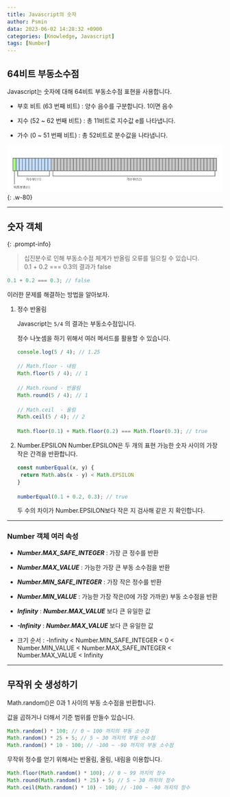 ```yaml
---
title: Javascript의 숫자
author: Psmin
data: 2023-06-02 14:28:32 +0900
categories: [Knowledge, Javascript]
tags: [Number]
---
```


## 64비트 부동소수점

Javascript는 숫자에 대해 64비트 부동소수점 표현을 사용합니다.

- 부호 비트 (63 번째 비트)
  : 양수 음수를 구분합니다. 1이면 음수

- 지수 (52 ~ 62 번째 비트)
  : 총 11비트로 지수값 e를 나타냅니다.

- 가수 (0 ~ 51 번째 비트)
  : 총 52비트로 분수값을 나타냅니다.

![js-number](/assets/img/js-number.png){: .w-80}

---

## 숫자 객체

{: .prompt-info}

> 십진분수로 인해 부동소수점 체계가 반올림 오류를 일으킬 수 있습니다.  
> 0.1 + 0.2 === 0.3의 결과가 false

```js
0.1 + 0.2 === 0.3; // false
```

이러한 문제를 해결하는 방법을 알아보자.

1. 정수 반올림

   Javascript는 `5/4` 의 결과는 부동소수점입니다.

   정수 나눗셈을 하기 위해서 여러 메서드를 활용할 수 있습니다.

   ```js
   console.log(5 / 4); // 1.25

   // Math.floor - 내림
   Math.floor(5 / 4); // 1

   // Math.round - 반올림
   Math.round(5 / 4); // 1

   // Math.ceil  - 올림
   Math.ceil(5 / 4); // 2

   Math.floor(0.1) + Math.floor(0.2) === Math.floor(0.3); // true
   ```

2. Number.EPSILON
   Number.EPSILON은 두 개의 표현 가능한 숫자 사이의 가장 작은 간격을 반환합니다.

   ```js
   const numberEqual(x, y) {
    return Math.abs(x - y) < Math.EPSILON
   }

   numberEqual(0.1 + 0.2, 0.3); // true
   ```

   두 수의 차이가 Number.EPSILON보다 작은 지 검사해 같은 지 확인합니다.

---

### Number 객체 여러 속성

- **_Number.MAX_SAFE_INTEGER_** : 가장 큰 정수를 반환
- **_Number.MAX_VALUE_** : 가능한 가장 큰 부동 소수점을 반환
- **_Number.MIN_SAFE_INTEGER_** : 가장 작은 정수를 반환
- **_Number.MIN_VALUE_** : 가능한 가장 작은(0에 가장 가까운) 부동 소수점을 반환
- **_Infinity_** : **_Number.MAX_VALUE_** 보다 큰 유일한 값
- **_-Infinity_** : **_Number.MAX_VALUE_** 보다 큰 유일한 값

- 크기 순서
  : -Infinity < Number.MIN_SAFE_INTEGER < 0 < Number.MIN_VALUE < Number.MAX_SAFE_INTEGER < Number.MAX_VALUE < Infinity

---

## 무작위 숫 생성하기

Math.random()은 0과 1 사이의 부동 소수점을 반환합니다.

값을 곱하거나 더해서 기준 범위를 만들수 있습니다.

```js
Math.random() * 100; // 0 ~ 100 까지의 부동 소수점
Math.random() * 25 + 5; // 5 ~ 30 까지의 부동 소수점
Math.random() * 10 - 100; // -100 ~ -90 까지의 부동 소수점
```

무작위 정수를 얻기 위해서는 반올림, 올림, 내림을 이용합니다.

```js
Math.floor(Math.random() * 100); // 0 ~ 99 까지의 정수
Math.round(Math.random() * 25) + 5; // 5 ~ 30 까지의 정수
Math.ceil(Math.random() * 10) - 100; // -100 ~ -90 까지의 정수
```
